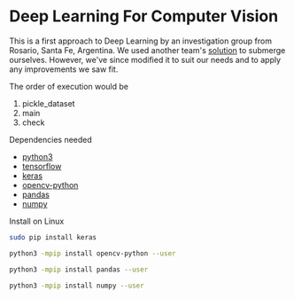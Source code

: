 # Deep Learning For Computer Vision
This is a first approach to Deep Learning by an investigation group from Rosario, Santa Fe, Argentina.
We used another team's [solution](https://github.com/thevishalagarwal/BoneAgeEstimation) to submerge ourselves. However, we've since modified it to suit our needs and to apply any improvements we saw fit.

The order of execution would be
1. pickle_dataset
2. main
3. check

Dependencies needed

* [python3](https://www.python.org/)
* [tensorflow](https://www.tensorflow.org/)
* [keras](https://keras.io)
* [opencv-python](https://opencv.org/)
* [pandas](https://pandas.pydata.org/)
* [numpy](http://www.numpy.org/)

Install on Linux
```bash
sudo pip install keras

python3 -mpip install opencv-python --user

python3 -mpip install pandas --user

python3 -mpip install numpy --user
```

